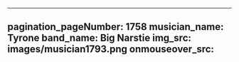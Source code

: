 ------
pagination_pageNumber: 1758
musician_name: Tyrone
band_name: Big Narstie
img_src: images/musician1793.png
onmouseover_src: 
------